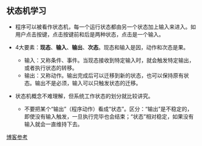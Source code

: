 ## 状态机学习

- 程序可以被看作状态机，每一个运行状态都由另一个状态加上输入来进入。如用户点击按键，点击按键前和后是两种状态，点击是一个输入。
- 4大要素：**现态**、**输入**、**输出**、**次态**。现态和输入是因，动作和次态是果。
  - 输入：又称条件、事件。当现态接收到特定输入时，就会触发特定输出，或者执行状态的转移。
  - 输出：又称动作。输出完成后可以迁移到新的状态，也可以保持原有状态。输出不是必须，输入可以只触发状态的迁移。

- 状态机概念不难理解，但系统工作状态的划分就比较讲究。
  - 不要把某个“输出”（程序动作）看成“状态”。区分：“输出”是不稳定的，即使没有输入触发，一旦执行完毕也会结束；“状态”相对稳定，如果没有输入就会一直维持下去。

[博客参考](http://blog.csdn.net/eager7/article/details/8517827/)
